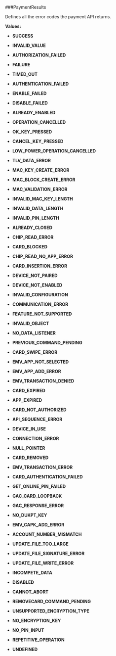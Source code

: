 ###PaymentResults

Defines all the error codes the payment API returns.

**Values:**

* **SUCCESS**

* **INVALID_VALUE**

* **AUTHORIZATION_FAILED**

* **FAILURE**

* **TIMED_OUT**

* **AUTHENTICATION_FAILED**

* **ENABLE_FAILED**

* **DISABLE_FAILED**

* **ALREADY_ENABLED**

* **OPERATION_CANCELLED**

* **OK_KEY_PRESSED**

* **CANCEL_KEY_PRESSED**

* **LOW_POWER_OPERATION_CANCELLED**

* **TLV_DATA_ERROR**

* **MAC_KEY_CREATE_ERROR**

* **MAC_BLOCK_CREATE_ERROR**

* **MAC_VALIDATION_ERROR**

* **INVALID_MAC_KEY_LENGTH**

* **INVALID_DATA_LENGTH**

* **INVALID_PIN_LENGTH**

* **ALREADY_CLOSED**

* **CHIP_READ_ERROR**

* **CARD_BLOCKED**

* **CHIP_READ_NO_APP_ERROR**

* **CARD_INSERTION_ERROR**

* **DEVICE_NOT_PAIRED**

* **DEVICE_NOT_ENABLED**

* **INVALID_CONFIGURATION**

* **COMMUNICATION_ERROR**

* **FEATURE_NOT_SUPPORTED**

* **INVALID_OBJECT**

* **NO_DATA_LISTENER**

* **PREVIOUS_COMMAND_PENDING**

* **CARD_SWIPE_ERROR**

* **EMV_APP_NOT_SELECTED**

* **EMV_APP_ADD_ERROR**

* **EMV_TRANSACTION_DENIED**

* **CARD_EXPIRED**

* **APP_EXPIRED**

* **CARD_NOT_AUTHORIZED**

* **API_SEQUENCE_ERROR**

* **DEVICE_IN_USE**

* **CONNECTION_ERROR**

* **NULL_POINTER**

* **CARD_REMOVED**

* **EMV_TRANSACTION_ERROR**

* **CARD_AUTHENTICATION_FAILED**

* **GET_ONLINE_PIN_FAILED**

* **GAC_CARD_LOOPBACK**

* **GAC_RESPONSE_ERROR**

* **NO_DUKPT_KEY**

* **EMV_CAPK_ADD_ERROR**

* **ACCOUNT_NUMBER_MISMATCH**

* **UPDATE_FILE_TOO_LARGE**

* **UPDATE_FILE_SIGNATURE_ERROR**

* **UPDATE_FILE_WRITE_ERROR**

* **INCOMPETE_DATA**

* **DISABLED**

* **CANNOT_ABORT**

* **REMOVECARD_COMMAND_PENDING**

* **UNSUPPORTED_ENCRYPTION_TYPE**

* **NO_ENCRYPTION_KEY**

* **NO_PIN_INPUT**

* **REPETITIVE_OPERATION**

* **UNDEFINED**


